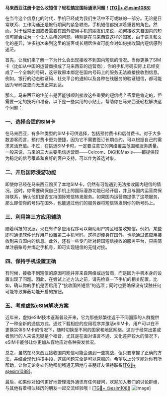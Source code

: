**马来西亚注册卡怎么收短信？轻松搞定国际通讯问题！[[TG💪+ @esim1088](https://t.me/s/esim1088)]**

在当今这个信息化的时代，手机已经成为我们生活中不可或缺的一部分。无论是日常联系、工作沟通还是旅行期间的紧急联络，手机短信都扮演着重要的角色。然而，对于经常出国或者需要在国外使用手机的朋友们来说，如何接收来自国内的短信可能会成为一个让人头疼的问题。特别是在马来西亚这样的国家，由于语言和文化的差异，许多初次来到这里的游客或长期居住者可能会对如何接收国内短信感到迷茫。

首先，让我们来了解一下为什么会出现接收不到国内短信的情况。当你更换了SIM卡（比如从中国的运营商换成了马来西亚的运营商），你的手机号码实际上已经变成了一个全新的号码，这导致原本绑定在国内号码上的服务无法直接接收到信息。例如，银行的动态验证码、社交平台的通知以及各种在线服务的验证短信，都可能因为号码变更而无法正常到达。

那么，马来西亚的注册卡是否能够顺利接收这些重要的短信呢？答案是肯定的，但需要一定的技巧和准备。以下是一些实用的小贴士，帮助你在马来西亚轻松解决这个问题：

### 一、选择合适的SIM卡

在马来西亚，有多种类型的SIM卡可供选择，包括预付费卡和后付费卡。对于大多数游客而言，预付费卡更为便捷，因为它不需要签订长期合约，可以根据自己的需求灵活充值。不过，在挑选SIM卡时，一定要注意它的网络覆盖范围和服务质量。一般来说，马来的三大主要电信运营商——Celcom、DiGi和Maxis——都提供较为稳定的信号覆盖和良好的客户支持，可以作为首选对象。

### 二、开启国际漫游功能

即使你已经在马来西亚购买了本地SIM卡，仍然有可能遇到无法接收国内短信的情况。这时，你需要确保自己手机上的国际漫游功能已经开启，并且与国内运营商保持联系，确认他们是否支持国际短信转发服务。如果国内运营商提供了这项服务，那么即使你的号码在国外，也能通过他们的服务器将短信转发到你的新号码上。

### 三、利用第三方应用辅助

随着科技的发展，现在有许多应用程序可以帮助用户跨区域接收短信。例如，某些即时通讯软件允许用户设置第二手机号码，这样即便身在国外，也能通过该应用接收到来自国内的信息。此外，还有一些专门针对跨国短信接收的服务平台，只需简单注册账号并绑定手机号，即可实现短信的无缝对接。

### 四、保持手机设置正确

有时候，接收不到短信的原因可能并非来自网络或运营商，而是因为手机本身的设置出现了问题。因此，在尝试上述方法之前，请先检查一下手机的相关配置。比如，确认你的手机是否启用了“接收国外短信”的选项；同时也要确保没有误触任何可能导致屏蔽功能开启的按钮。

### 五、考虑虚拟eSIM解决方案

近年来，虚拟eSIM技术逐渐普及开来，它为那些频繁往返于不同国家的人群提供了一种全新的通信方式。通过下载相应的应用程序并激活eSIM卡，用户可以在不更换实体SIM卡的情况下，随时切换至不同的国家和地区网络。这对于经常出差或者旅行的人来说无疑是个福音，尤其是在面对语言不通、文化差异较大的情况下，eSIM卡能够让你更加从容地应对各种突发状况。

总之，虽然在马来西亚接收国内短信可能会遇到一些挑战，但只要掌握了正确的方法，并结合现代科技手段，这些问题完全是可以克服的。希望以上分享能对你有所帮助，让你无论身处何地都能畅通无阻地与亲朋好友保持联系[[TG💪+ @esim1088](https://t.me/s/esim1088)]。

最后，如果你对如何更好地管理海外通讯有任何疑问，欢迎加入我们的讨论群组，与其他有着相似经历的朋友一起交流经验哦！[[TG💪+ @esim1088](https://t.me/s/esim1088) ![Image](https://i.postimg.cc/4NQfJmqS/Snipaste-2025-05-13-00-14-12.png)]
